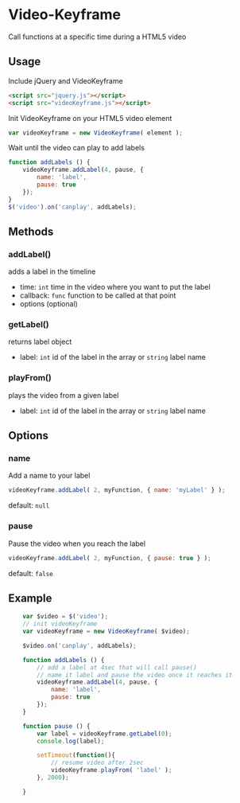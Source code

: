 # Video-Keyframe
Call functions at a specific time during a HTML5 video

## Usage
Include jQuery and VideoKeyframe
```html
<script src="jquery.js"></script>
<script src="videoKeyframe.js"></script>
```

Init VideoKeyframe on your HTML5 video element
```javascript
var videoKeyframe = new VideoKeyframe( element );
```

Wait until the video can play to add labels
```javascript
function addLabels () {
    videoKeyframe.addLabel(4, pause, {
        name: 'label',
        pause: true
    });
}
$('video').on('canplay', addLabels);
```

## Methods
### addLabel()
adds a label in the timeline
- time: `int` time in the video where you want to put the label
- callback: `func` function to be called at that point
- options (optional)

### getLabel()
returns label object
- label: `int` id of the label in the array or `string` label name

### playFrom()
plays the video from a given label
- label: `int` id of the label in the array or `string` label name

## Options
### name
Add a name to your label
```javascript
videoKeyframe.addLabel( 2, myFunction, { name: 'myLabel' } );
```
default: `null`

### pause
Pause the video when you reach the label
```javascript
videoKeyframe.addLabel( 2, myFunction, { pause: true } );
```
default: `false`

## Example
```javascript
    var $video = $('video');
    // init videoKeyframe
    var videoKeyframe = new VideoKeyframe( $video);

    $video.on('canplay', addLabels);

    function addLabels () {
        // add a label at 4sec that will call pause()
        // name it label and pause the video once it reaches it
        videoKeyframe.addLabel(4, pause, {
            name: 'label',
            pause: true
        });
    }

    function pause () {
        var label = videoKeyframe.getLabel(0);
        console.log(label);

        setTimeout(function(){
            // resume video after 2sec
            videoKeyframe.playFrom( 'label' );
        }, 2000);

    }
```

